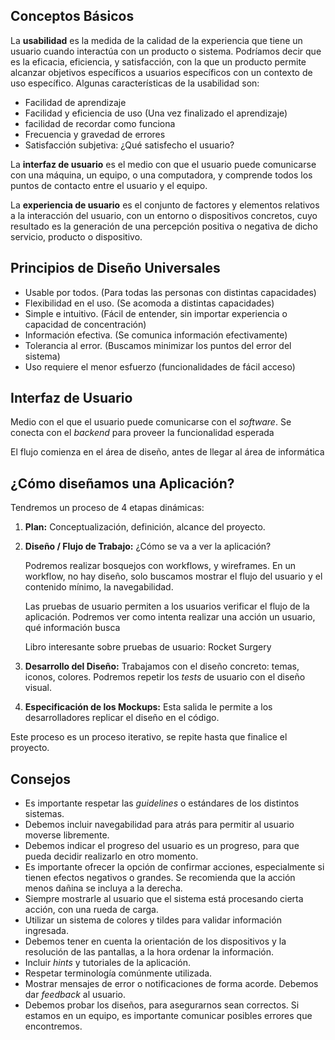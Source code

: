 ## Conceptos Básicos

La **usabilidad** es la medida de la calidad de la experiencia que tiene un usuario cuando interactúa con un producto o sistema. Podríamos decir que es la eficacia, eficiencia, y satisfacción, con la que un producto permite alcanzar objetivos específicos a usuarios específicos con un contexto de uso específico. Algunas características de la usabilidad son:

- Facilidad de aprendizaje
- Facilidad y eficiencia de uso (Una vez finalizado el aprendizaje)
- facilidad de recordar como funciona
- Frecuencia y gravedad de errores
- Satisfacción subjetiva: ¿Qué satisfecho el usuario?

La **interfaz de usuario** es el medio con que el usuario puede comunicarse con una máquina, un equipo, o una computadora, y comprende todos los puntos de contacto entre el usuario y el equipo.

La **experiencia de usuario** es el conjunto de factores y elementos relativos a la interacción del usuario, con un entorno o dispositivos concretos, cuyo resultado es la generación de una percepción positiva o negativa de dicho servicio, producto o dispositivo.

## Principios de Diseño Universales

- Usable por todos. (Para todas las personas con distintas capacidades)
- Flexibilidad en el uso. (Se acomoda a distintas capacidades)
- Simple e intuitivo. (Fácil de entender, sin importar experiencia o capacidad de concentración)
- Información efectiva. (Se comunica información efectivamente)
- Tolerancia al error. (Buscamos minimizar los puntos del error del sistema)
- Uso requiere el menor esfuerzo (funcionalidades de fácil acceso)

## Interfaz de Usuario

Medio con el que el usuario puede comunicarse con el *software*. Se conecta con el *backend* para proveer la funcionalidad esperada

El flujo comienza en el área de diseño, antes de llegar al área de informática

## ¿Cómo diseñamos una Aplicación?

Tendremos un proceso de 4 etapas dinámicas:

1. **Plan:** Conceptualización, definición, alcance del proyecto.
2. **Diseño / Flujo de Trabajo:** ¿Cómo se va a ver la aplicación?

	Podremos realizar bosquejos con workflows, y wireframes. En un workflow, no hay diseño, solo buscamos mostrar el flujo del usuario y el contenido mínimo, la navegabilidad.

	Las pruebas de usuario permiten a los usuarios verificar el flujo de la aplicación. Podremos ver como intenta realizar una acción un usuario, qué información busca

	Libro interesante sobre pruebas de usuario: Rocket Surgery

3. **Desarrollo del Diseño:** Trabajamos con el diseño concreto: temas, iconos, colores. Podremos repetir los *tests* de usuario con el diseño visual.
4. **Especificación de los Mockups:** Esta salida le permite a los desarrolladores replicar el diseño en el código.

Este proceso es un proceso iterativo, se repite hasta que finalice el proyecto.

## Consejos

- Es importante respetar las *guidelines* o estándares de los distintos sistemas.
- Debemos incluir navegabilidad para atrás para permitir al usuario moverse libremente.
- Debemos indicar el progreso del usuario es un progreso, para que pueda decidir realizarlo en otro momento.
- Es importante ofrecer la opción de confirmar acciones, especialmente si tienen efectos negativos o grandes. Se recomienda que la acción menos dañina se incluya a la derecha.
- Siempre mostrarle al usuario que el sistema está procesando cierta acción, con una rueda de carga.
- Utilizar un sistema de colores y tildes para validar información ingresada.
- Debemos tener en cuenta la orientación de los dispositivos y la resolución de las pantallas, a la hora ordenar la información.
- Incluir *hints* y tutoriales de la aplicación.
- Respetar terminología comúnmente utilizada.
- Mostrar mensajes de error o notificaciones de forma acorde. Debemos dar *feedback* al usuario.
- Debemos probar los diseños, para asegurarnos sean correctos. Si estamos en un equipo, es importante comunicar posibles errores que encontremos.
